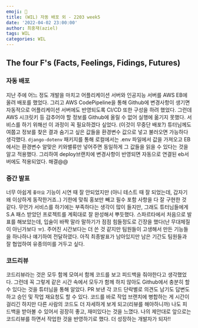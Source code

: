 ```yaml
---
emoji: 🐠
title: (WIL) 자동 배포 외 - 2203 week5
date: '2022-04-02 23:00:00'
author: 최중재(aziel)
tags: WIL
categories: WIL
---
```


## The four F's (Facts, Feelings, Fidings, Futures)

### 자동 배포

지난 주에 어느 정도 개발을 마치고 어플리케이션 서버와 인공지능 서버를 AWS EB에 올려 배포를 했었다. 그리고 AWS CodePipeline을 통해 Github에 변경사항이 생기면 자동적으로 어플리케이션 서버에도 반영되도록 CI/CD 또한 구성을 하려 했었다. 그런데 AWS 시크릿키 등 감추어야 할 정보를 Github에 올릴 수 없어 실행에 옮기지 못했다. 서비스를 하기 위해선 이 과정이 꼭 필요하겠다 싶었다. (이것이 무중단 배포?) 튜터님께도 여쭙고 정보를 찾은 결과 숨기고 싶은 값들을 환경변수 값으로 넣고 불러오면 가능하다 생각했다. `django-dotenv` 패키지를 통해 로컬에서는 .env 파일에서 값을 가져오고 EB에서는 환경변수 알맞은 키와밸류만 넣어주면 동일하게 그 값들을 읽을 수 있다는 것을 알고 적용했다. 그리하여 deploy브랜치에 변경사항이 반영되면 자동으로 연결된 eb서버에도 적용되었다. 해결@@

### 중간 발표

너무 아쉽게 `좋아요` 기능이 시연 때 잘 안되었지만 (아니 테스트 때 잘 되었는데, 갑자기 왜 이상하게 동작한거죠..) 기한에 맞춰 홍보만 빼고 필수 포함 사항을 다 잘 구현한 것 같다. 무언가 서비스를 하기에는 부족하다는 생각이 많이 들지만, 그래도 튜터님들에게 S.A 패스 받았던 프로젝트를 계획대로 잘 완성해서 뿌듯했다. 스파르타에서 처음으로 발표를 해보았는데, 입술이 바짝 말라 말하기가 점점 힘들정도로 긴장을 했다(난 무대체질이 아닌가보다 ㅠ). 주어진 시간보다는 더 쓴 것 같지만 팀원들이 고생해서 만든 기능들을 하나하나 얘기하여 전달하였다. 아직 최종발표가 남아있지만 남은 기간도 팀원들과 잘 협업하여 유종의미를 거두고 싶다.

### 코드리뷰

코드리뷰라는 것은 모두 함께 모여서 함께 코드를 보고 피드백을 줘야한다고 생각했었다. 그런데 꼭 그렇게 같은 시간 속에서 모두가 함께 하지 않아도 Github에서 충분히 할 수 있다는 것을 튜터님을 통해 알았다. PR 보낸 각 코드 단락별로 의견도 남기도 답변도 하고 승인 및 작업 재요청도 할 수 있다. 코드를 바로 작업 브랜치에 병합하는 게 시간이 걸리긴 하지만 다른 사람의 코드도 더 자세하게 보게 되고(리뷰를 해야하니까) 나도 피드백을 받아볼 수 있어서 굉장히 좋고, 재미있다는 것을 느꼈다. 나의 제안대로 앞으로는 코드리뷰를 하면서 작업한 것을 반영하기로 했다. 더 성장하는 개발자가 되자!!

```toc

```
